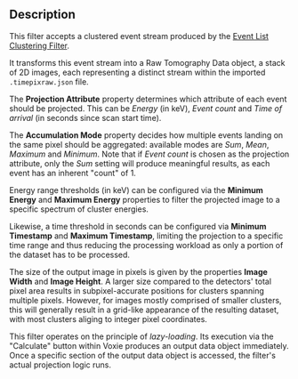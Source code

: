 ## Description

This filter accepts a clustered event stream produced by the
[Event List Clustering Filter](voxie:///help/prototype/de.uni_stuttgart.Voxie.Filter.EventListClustering).

It transforms this event stream into a Raw Tomography Data object, a stack of 2D images, each representing a distinct stream within the imported `.timepixraw.json` file.

The **Projection Attribute** property determines which attribute of each event should be projected. This can be *Energy* (in keV), *Event count* and *Time of arrival* (in seconds since scan start time).

The **Accumulation Mode** property decides how multiple events landing on the same pixel should be aggregated: available modes are *Sum*, *Mean*, *Maximum* and *Minimum*. Note that if *Event count* is chosen as the projection attribute, only the *Sum* setting will produce meaningful results, as each event has an inherent "count" of 1.

Energy range thresholds (in keV) can be configured via the **Minimum Energy** and **Maximum Energy** properties to filter the projected image to a specific spectrum of cluster energies.

Likewise, a time threshold in seconds can be configured via **Minimum Timestamp** and **Maximum Timestamp**, limiting the projection to a specific time range and thus reducing the processing workload as only a portion of the dataset has to be processed.

The size of the output image in pixels is given by the properties **Image Width** and **Image Height**. A larger size compared to the detectors' total pixel area results in subpixel-accurate positions for clusters spanning multiple pixels. However, for images mostly comprised of smaller clusters, this will generally result in a grid-like appearance of the resulting dataset, with most clusters aliging to integer pixel coordinates.

This filter operates on the principle of *lazy-loading*.
Its execution via the "Calculate" button within Voxie produces an output data object immediately.
Once a specific section of the output data object is accessed, the filter's actual projection logic runs.
